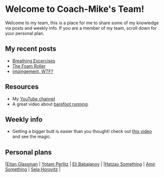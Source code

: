 # Welcome to Coach-Mike's Team!

Welcome to my team, this is a place for me to share some of my knowledge via posts and weekly info.
If you are a member of my team, scroll down for your personal plan.

## My recent posts

- [Breathing Excercises](Posts/Breathing_excercises_post.md)
- [The Foam Roller](Posts/Foam_roller_post.md)
- [impingement, WTF?](Posts/Impingement_post.md)

## Resources 

- My [YouTube channel](https://www.youtube.com/channel/UCLdE68DVcsveVZOibkKn1iA/videos)
- A great video about [barefoot running](https://youtu.be/TgFj3jy4h2Y?t=21).

## Weekly info

- Getting a bigger butt is easier than you thought! check out [this video](https://www.youtube.com/watch?v=afghBre8NlI) and see the magic.

## Personal plans

|[Eitan Glassman](Glassman/Glassman.md) | [Yotam Perlitz](Perlitz/Perlitz.md) | [Eli Babajanov](Eli/Eli.md)   |
|[Hatzav Something](Hatzav/Hatzav.md)   | [Amir Something](Amir/Amir.md)      | [Sela Horovitz](Sela/Sela.md) |

